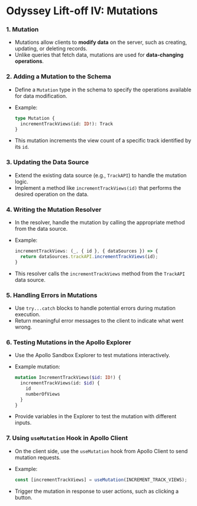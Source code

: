 # Odyssey Lift-off IV: Mutations

### 1. **Mutation**

* Mutations allow clients to **modify data** on the server, such as creating, updating, or deleting records.
* Unlike queries that fetch data, mutations are used for **data-changing operations**.

### 2. **Adding a Mutation to the Schema**

* Define a `Mutation` type in the schema to specify the operations available for data modification.
* Example:

  ```graphql
  type Mutation {
    incrementTrackViews(id: ID!): Track
  }
  ```
* This mutation increments the view count of a specific track identified by its `id`.

### 3. **Updating the Data Source**

* Extend the existing data source (e.g., `TrackAPI`) to handle the mutation logic.
* Implement a method like `incrementTrackViews(id)` that performs the desired operation on the data.

### 4. **Writing the Mutation Resolver**

* In the resolver, handle the mutation by calling the appropriate method from the data source.
* Example:

  ```javascript
  incrementTrackViews: (_, { id }, { dataSources }) => {
    return dataSources.trackAPI.incrementTrackViews(id);
  }
  ```
* This resolver calls the `incrementTrackViews` method from the `TrackAPI` data source.

### 5. **Handling Errors in Mutations**

* Use `try...catch` blocks to handle potential errors during mutation execution.
* Return meaningful error messages to the client to indicate what went wrong.

### 6. **Testing Mutations in the Apollo Explorer**

* Use the Apollo Sandbox Explorer to test mutations interactively.
* Example mutation:

  ```graphql
  mutation IncrementTrackViews($id: ID!) {
    incrementTrackViews(id: $id) {
      id
      numberOfViews
    }
  }
  ```
* Provide variables in the Explorer to test the mutation with different inputs.

### 7. **Using `useMutation` Hook in Apollo Client**

* On the client side, use the `useMutation` hook from Apollo Client to send mutation requests.
* Example:

  ```javascript
  const [incrementTrackViews] = useMutation(INCREMENT_TRACK_VIEWS);
  ```
* Trigger the mutation in response to user actions, such as clicking a button.


